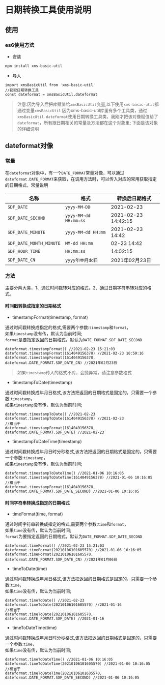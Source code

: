 # 日期转换工具使用说明

## 使用
### es6使用方法
- 安装
```
npm install xms-basic-util
```
- 导入
```
import xmsBasicUtil from 'xms-basic-util'
//获取日期转换工具
const dateformat = xmsBasicUtil.dateformat
```
>注意:因为导入后把库赋值给`xmsBasicUtil`变量,以下使用`xms-basic-util`都通过变量`xmsBasicUtil`
>因为xms-basic-util库里有多个工具类，通过`xmsBasicUtil.dateformat`使用日期转换工具类，我刚才把该对像赋值给了`dateformat`，所有跟日期相关的常量及方法都在这个对象里;
>下面是该对象的详细说明

## dateformat对像
### 常量
在`dateformat`对象中，有一个`DATE_FORMAT`常量对像，可以通过`dateformat.DATE_FORMAT`来获取，在调用方法时，可以传入对应的常用获取指定的日期格式，常量说明

| 名称              | 格式                           | 转换后日期格式                  |
| ----------------- | ------------------------------ | ------------------------ |
| `SDF_DATE`         | `yyyy-MM-DD`     | 2021-02-23 |
| `SDF_DATE_SECOND`       | `yyyy-MM-dd HH:mm:ss`                       | 2021-02-23 14:42:15 |
| `SDF_DATE_MINUTE` | `yyyy-MM-dd HH:mm`                   | 2021-02-23 14:42 |
| `SDF_DATE_MONTH_MINUTE`      | `MM-dd HH:mm`                  | 02-23 14:42 |
| `SDF_HOUR_TIME`        | `HH:mm:ss`                 | 14:02:15            |
| `SDF_DATE_CN`        | `yyyy年MM月dd日`           | 2021年02月23日   |
### 方法
主要分两大类，1、通过时间戳转对应的格式，2、通过日期字符串转对应的格式。
#### 时间戳转换成指定的日期格式
- timestampFormat(timestamp, format)

通过时间戳转换成指定的格式,需要两个参数:`timestamp`和`format`，<br/>
如果`timestamp`没有传，默认为当前时间;<br/> 
`format`是要指定返回的日期格式，默认为`DATE_FORMAT.SDF_DATE_SECOND`
```
dateformat.timestampFormat() //2021-02-23 15:21:03
dateformat.timestampFormat(1614049156378) //2021-02-23 10:59:16
dateformat.timestampFormat(1614049156378, dateformat.DATE_FORMAT.SDF_DATE_CN) //2021年02月23日
```
>如果`timestamp`传入的格式不对，会抛异常，请注意参数格式</font>

- timestampToDate(timestamp)

通过时间戳转换成年月日格式,该方法把返回的日期格式是固定的，只需要一个参数:`timestamp`，<br/>
如果`timestamp`没有传，默认为当前时间;
```
dateformat.timestampToDate() //2021-02-23
dateformat.timestampToDate(1614049156378) //2021-02-23
//相当于
dateformat.timestampFormat(1614049156378, dateformat.DATE_FORMAT.SDF_DATE) //2021-02-23
```

- timestampToDateTime(timestamp)

通过时间戳转换成年月日时分秒格式,该方法把返回的日期格式是固定的，只需要一个参数:`timestamp`，<br/>
如果`timestamp`没有传，默认为当前时间;
```
dateformat.timestampToDateTime() //2021-01-06 10:16:05
dateformat.timestampToDateTime(1614049156378) //2021-01-06 10:16:05
//相当于
dateformat.timestampFormat(1614049156378, dateformat.DATE_FORMAT.SDF_DATE_SECOND) //2021-01-06 10:16:05
```
#### 时间字符串转换成指定的日期格式
- timeFormat(time, format)

通过时间字符串转换成指定的格式,需要两个参数:`time`和`format`，<br/>
如果`time`没有传，默认为当前时间;<br/> 
`format`为要指定返回的日期格式，默认为`DATE_FORMAT.SDF_DATE_SECOND`
```
dateformat.timeFormat() //2021-02-23 15:21:03
dateformat.timeFormat(20210106101605570) //2021-01-06 10:16:05
dateformat.timeFormat(20210106101605570, dateformat.DATE_FORMAT.SDF_DATE_CN) //2021年01月06日
```

- timeToDate(time)

通过时间戳转换成年月日格式,该方法把返回的日期格式是固定的，只需要一个参数:`time`，<br/>
如果`time`没有传，默认为当前时间;
```
dateformat.timeToDate() //2021-02-23
dateformat.timeToDate(20210106101605570) //2021-01-16
//相当于
dateformat.timeToDate(20210106101605570, dateformat.DATE_FORMAT.SDF_DATE) //2021-01-16
```

- timeToDateTime(time)

通过时间戳转换成年月日时分秒格式,该方法把返回的日期格式是固定的，只需要一个参数:`time`，<br/>
如果`time`没有传，默认为当前时间;
```
dateformat.timeToDateTime() //2021-01-06 10:16:05
dateformat.timeToDateTime(20210106101605570) //2021-01-06 10:16:05
//相当于
dateformat.timeToDateTime(20210106101605570, dateformat.DATE_FORMAT.SDF_DATE_SECOND) //2021-01-06 10:16:05
```